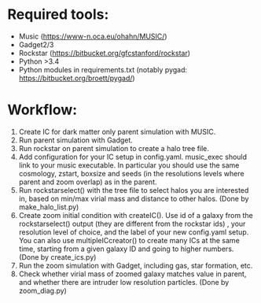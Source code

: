 # Required tools:
- Music (https://www-n.oca.eu/ohahn/MUSIC/)
- Gadget2/3
- Rockstar (https://bitbucket.org/gfcstanford/rockstar)
- Python >3.4
- Python modules in requirements.txt (notably pygad: https://bitbucket.org/broett/pygad/)

# Workflow:
1) Create IC for dark matter only parent simulation with MUSIC.
2) Run parent simulation with Gadget.
3) Run rockstar on parent simulation to create a halo tree file.
4) Add configuration for your IC setup in config.yaml. music_exec should link to your music executable.
In particular you should use the same cosmology, zstart, boxsize and seeds (in the resolutions levels where parent and zoom overlap) as in the parent.
5) Run rockstarselect() with the tree file to select halos you are interested in, 
based on min/max virial mass and distance to other halos. (Done by make_halo_list.py)
6) Create zoom initial condition with createIC(). Use id of a galaxy from the rockstarselect() output (they are different from the rockstar ids)
, your resolution level of choice, and the label of your new config.yaml setup. You can also use multipleICcreator() to create many ICs at the same time, 
starting from a given galaxy ID and going to higher numbers. (Done by create_ics.py)
7) Run the zoom simulation with Gadget, including gas, star formation, etc.
8) Check whether virial mass of zoomed galaxy matches value in parent, and whether there are intruder low resolution particles. (Done by zoom_diag.py)
